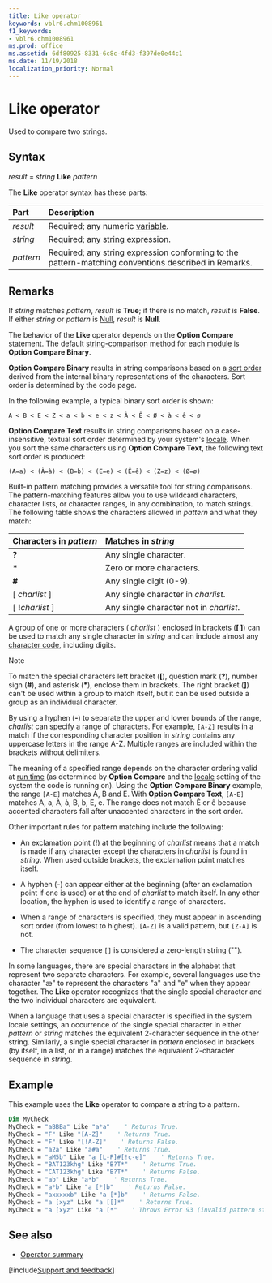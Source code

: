 ```yaml
---
title: Like operator
keywords: vblr6.chm1008961
f1_keywords:
- vblr6.chm1008961
ms.prod: office
ms.assetid: 6df80925-8331-6c8c-4fd3-f397de0e44c1
ms.date: 11/19/2018
localization_priority: Normal
---
```



# Like operator

Used to compare two strings.

## Syntax

_result_ = _string_ **Like** _pattern_

The **Like** operator syntax has these parts:

|Part|Description|
|:-----|:-----|
| _result_|Required; any numeric [variable](../../Glossary/vbe-glossary.md#variable).|
| _string_|Required; any [string expression](../../Glossary/vbe-glossary.md#string-expression).|
| _pattern_|Required; any string expression conforming to the pattern-matching conventions described in Remarks.|

## Remarks

If _string_ matches _pattern_, _result_ is **True**; if there is no match, _result_ is **False**. If either _string_ or _pattern_ is [Null](../../Glossary/vbe-glossary.md#null),  _result_ is **Null**. 

The behavior of the **Like** operator depends on the **Option Compare** statement. The default [string-comparison](../../Glossary/vbe-glossary.md#string-comparison) method for each [module](../../Glossary/vbe-glossary.md#module) is **Option Compare Binary**.  

**Option Compare Binary** results in string comparisons based on a [sort order](../../Glossary/vbe-glossary.md#sort-order) derived from the internal binary representations of the characters. Sort order is determined by the code page. 

In the following example, a typical binary sort order is shown:  

`A < B < E < Z < a < b < e < z < À < Ê < Ø < à < ê < ø`
 
**Option Compare Text** results in string comparisons based on a case-insensitive, textual sort order determined by your system's [locale](../../Glossary/vbe-glossary.md#locale). When you sort the same characters using **Option Compare Text**, the following text sort order is produced:

`(A=a) < (À=à) < (B=b) < (E=e) < (Ê=ê) < (Z=z) < (Ø=ø)`

Built-in pattern matching provides a versatile tool for string comparisons. The pattern-matching features allow you to use wildcard characters, character lists, or character ranges, in any combination, to match strings. The following table shows the characters allowed in _pattern_ and what they match:

|Characters in  _pattern_|Matches in  _string_|
|:-----|:-----|
|**?**|Any single character.|
|**\***|Zero or more characters.|
|**#**|Any single digit (0-9).|
|[ _charlist_ ]|Any single character in _charlist_.|
|[ **!**_charlist_ ]|Any single character not in _charlist_.|

A group of one or more characters ( _charlist_ ) enclosed in brackets (**[ ]**) can be used to match any single character in _string_ and can include almost any [character code](../../Glossary/vbe-glossary.md#character-code), including digits.

> [!NOTE] 
> To match the special characters left bracket (**[**), question mark (**?**), number sign (**#**), and asterisk (**\***), enclose them in brackets. The right bracket (**]**) can't be used within a group to match itself, but it can be used outside a group as an individual character.

By using a hyphen (**-**) to separate the upper and lower bounds of the range, _charlist_ can specify a range of characters. For example, `[A-Z]` results in a match if the corresponding character position in _string_ contains any uppercase letters in the range A-Z. Multiple ranges are included within the brackets without delimiters.

The meaning of a specified range depends on the character ordering valid at [run time](../../Glossary/vbe-glossary.md#run-time) (as determined by **Option Compare** and the [locale](../../Glossary/vbe-glossary.md#locale) setting of the system the code is running on). Using the **Option Compare Binary** example, the range `[A-E]` matches A, B and E. With **Option Compare Text**, `[A-E]` matches A, a, À, à, B, b, E, e. The range does not match Ê or ê because accented characters fall after unaccented characters in the sort order.

Other important rules for pattern matching include the following:

- An exclamation point (**!**) at the beginning of _charlist_ means that a match is made if any character except the characters in _charlist_ is found in _string_. When used outside brackets, the exclamation point matches itself.
    
- A hyphen (**-**) can appear either at the beginning (after an exclamation point if one is used) or at the end of _charlist_ to match itself. In any other location, the hyphen is used to identify a range of characters.
    
- When a range of characters is specified, they must appear in ascending sort order (from lowest to highest). `[A-Z]` is a valid pattern, but `[Z-A]` is not.
    
- The character sequence  `[]` is considered a zero-length string ("").
    

In some languages, there are special characters in the alphabet that represent two separate characters. For example, several languages use the character "æ" to represent the characters "a" and "e" when they appear together. The **Like** operator recognizes that the single special character and the two individual characters are equivalent.

When a language that uses a special character is specified in the system locale settings, an occurrence of the single special character in either _pattern_ or _string_ matches the equivalent 2-character sequence in the other string. Similarly, a single special character in _pattern_ enclosed in brackets (by itself, in a list, or in a range) matches the equivalent 2-character sequence in _string_.

## Example

This example uses the **Like** operator to compare a string to a pattern.


```vb
Dim MyCheck
MyCheck = "aBBBa" Like "a*a"    ' Returns True.
MyCheck = "F" Like "[A-Z]"    ' Returns True.
MyCheck = "F" Like "[!A-Z]"    ' Returns False.
MyCheck = "a2a" Like "a#a"    ' Returns True.
MyCheck = "aM5b" Like "a [L-P]#[!c-e]"    ' Returns True.
MyCheck = "BAT123khg" Like "B?T*"    ' Returns True.
MyCheck = "CAT123khg" Like "B?T*"    ' Returns False.
MyCheck = "ab" Like "a*b"    ' Returns True.
MyCheck = "a*b" Like "a [*]b"    ' Returns False.
MyCheck = "axxxxxb" Like "a [*]b"    ' Returns False.
MyCheck = "a [xyz" Like "a [[]*"    ' Returns True.
MyCheck = "a [xyz" Like "a [*"    ' Throws Error 93 (invalid pattern string).
```


## See also

- [Operator summary](operator-summary.md)


<!-- See wildcard-characters-used-in-string-comparisons.md for more information to add to this page -->

[!include[Support and feedback](~/includes/feedback-boilerplate.md)]
